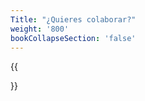 ```yaml
---
Title: "¿Quieres colaborar?"
weight: '800'
bookCollapseSection: 'false'
---
```


{{<section> }}</section>

<!--Section renders pages in section as definition list, using title and description.
Example
```tpl
{{</* section */>}}
```-->
